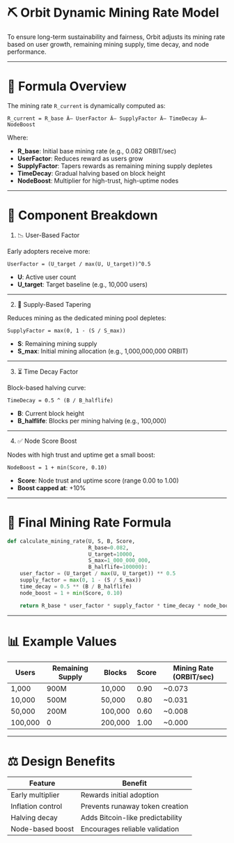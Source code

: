 # ⛏️ Orbit Dynamic Mining Rate Model

To ensure long-term sustainability and fairness, Orbit adjusts its mining rate based on user growth, remaining mining supply, time decay, and node performance.

---

# 📀 Formula Overview

The mining rate `R_current` is dynamically computed as:

```
R_current = R_base Ã— UserFactor Ã— SupplyFactor Ã— TimeDecay Ã— NodeBoost
```

Where:

* **R_base**: Initial base mining rate (e.g., 0.082 ORBIT/sec)
* **UserFactor**: Reduces reward as users grow
* **SupplyFactor**: Tapers rewards as remaining mining supply depletes
* **TimeDecay**: Gradual halving based on block height
* **NodeBoost**: Multiplier for high-trust, high-uptime nodes

---

# 🦢 Component Breakdown

1. 📉 User-Based Factor

Early adopters receive more:

```
UserFactor = (U_target / max(U, U_target))^0.5
```

* **U**: Active user count
* **U_target**: Target baseline (e.g., 10,000 users)

---

2. 💸 Supply-Based Tapering

Reduces mining as the dedicated mining pool depletes:

```
SupplyFactor = max(0, 1 - (S / S_max))
```

* **S**: Remaining mining supply
* **S_max**: Initial mining allocation (e.g., 1,000,000,000 ORBIT)

---

3. ⏳ Time Decay Factor

Block-based halving curve:

```
TimeDecay = 0.5 ^ (B / B_halflife)
```

* **B**: Current block height
* **B_halflife**: Blocks per mining halving (e.g., 100,000)

---

4. ✅ Node Score Boost

Nodes with high trust and uptime get a small boost:

```
NodeBoost = 1 + min(Score, 0.10)
```

* **Score**: Node trust and uptime score (range 0.00 to 1.00)
* **Boost capped at**: +10%

---

# 🔢 Final Mining Rate Formula

```python
def calculate_mining_rate(U, S, B, Score,
                          R_base=0.082,
                          U_target=10000,
                          S_max=1_000_000_000,
                          B_halflife=100000):
    user_factor = (U_target / max(U, U_target)) ** 0.5
    supply_factor = max(0, 1 - (S / S_max))
    time_decay = 0.5 ** (B / B_halflife)
    node_boost = 1 + min(Score, 0.10)

    return R_base * user_factor * supply_factor * time_decay * node_boost
```

---

# 📊 Example Values

| Users   | Remaining Supply | Blocks  | Score | Mining Rate (ORBIT/sec) |
| ------- | ---------------- | ------- | ----- | ----------------------- |
| 1,000   | 900M             | 10,000  | 0.90  | ~0.073                 |
| 10,000  | 500M             | 50,000  | 0.80  | ~0.031                 |
| 50,000  | 200M             | 100,000 | 0.60  | ~0.008                 |
| 100,000 | 0                | 200,000 | 1.00  | ~0.000                 |

---

# ⚖️ Design Benefits

| Feature           | Benefit                          |
| ----------------- | -------------------------------- |
| Early multiplier  | Rewards initial adoption         |
| Inflation control | Prevents runaway token creation  |
| Halving decay     | Adds Bitcoin-like predictability |
| Node-based boost  | Encourages reliable validation   |
